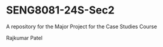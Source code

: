 # SENG8081-24S-Sec2
A repository for the Major Project for the Case Studies Course 


Rajkumar Patel
